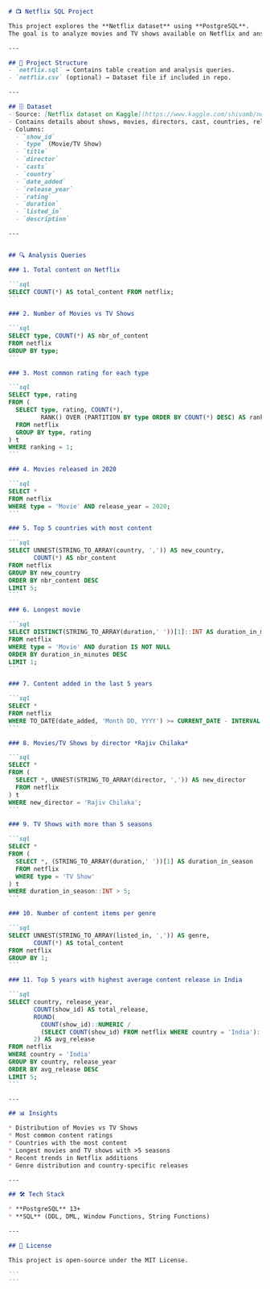````markdown
# 📺 Netflix SQL Project

This project explores the **Netflix dataset** using **PostgreSQL**.  
The goal is to analyze movies and TV shows available on Netflix and answer key business questions using SQL queries.

---

## 📂 Project Structure
- `netflix.sql` → Contains table creation and analysis queries.
- `netflix.csv` (optional) → Dataset file if included in repo.

---

## 🗄️ Dataset
- Source: [Netflix dataset on Kaggle](https://www.kaggle.com/shivamb/netflix-shows) *(or replace with your source)*  
- Contains details about shows, movies, directors, cast, countries, release years, ratings, and genres.  
- Columns:
  - `show_id`  
  - `type` (Movie/TV Show)  
  - `title`  
  - `director`  
  - `casts`  
  - `country`  
  - `date_added`  
  - `release_year`  
  - `rating`  
  - `duration`  
  - `listed_in`  
  - `description`

---


## 🔍 Analysis Queries

### 1. Total content on Netflix

```sql
SELECT COUNT(*) AS total_content FROM netflix;
```

### 2. Number of Movies vs TV Shows

```sql
SELECT type, COUNT(*) AS nbr_of_content
FROM netflix
GROUP BY type;
```

### 3. Most common rating for each type

```sql
SELECT type, rating
FROM (
  SELECT type, rating, COUNT(*),
         RANK() OVER (PARTITION BY type ORDER BY COUNT(*) DESC) AS ranking
  FROM netflix
  GROUP BY type, rating
) t
WHERE ranking = 1;
```

### 4. Movies released in 2020

```sql
SELECT *
FROM netflix
WHERE type = 'Movie' AND release_year = 2020;
```

### 5. Top 5 countries with most content

```sql
SELECT UNNEST(STRING_TO_ARRAY(country, ',')) AS new_country,
       COUNT(*) AS nbr_content
FROM netflix
GROUP BY new_country
ORDER BY nbr_content DESC
LIMIT 5;
```

### 6. Longest movie

```sql
SELECT DISTINCT(STRING_TO_ARRAY(duration,' '))[1]::INT AS duration_in_minutes, *
FROM netflix
WHERE type = 'Movie' AND duration IS NOT NULL
ORDER BY duration_in_minutes DESC
LIMIT 1;
```

### 7. Content added in the last 5 years

```sql
SELECT *
FROM netflix
WHERE TO_DATE(date_added, 'Month DD, YYYY') >= CURRENT_DATE - INTERVAL '5 years';
```

### 8. Movies/TV Shows by director *Rajiv Chilaka*

```sql
SELECT *
FROM (
  SELECT *, UNNEST(STRING_TO_ARRAY(director, ',')) AS new_director
  FROM netflix
) t
WHERE new_director = 'Rajiv Chilaka';
```

### 9. TV Shows with more than 5 seasons

```sql
SELECT *
FROM (
  SELECT *, (STRING_TO_ARRAY(duration,' '))[1] AS duration_in_season
  FROM netflix
  WHERE type = 'TV Show'
) t
WHERE duration_in_season::INT > 5;
```

### 10. Number of content items per genre

```sql
SELECT UNNEST(STRING_TO_ARRAY(listed_in, ',')) AS genre,
       COUNT(*) AS total_content
FROM netflix
GROUP BY 1;
```

### 11. Top 5 years with highest average content release in India

```sql
SELECT country, release_year,
       COUNT(show_id) AS total_release,
       ROUND(
         COUNT(show_id)::NUMERIC /
         (SELECT COUNT(show_id) FROM netflix WHERE country = 'India')::NUMERIC * 100,
       2) AS avg_release
FROM netflix
WHERE country = 'India'
GROUP BY country, release_year
ORDER BY avg_release DESC
LIMIT 5;
```

---

## 📊 Insights

* Distribution of Movies vs TV Shows
* Most common content ratings
* Countries with the most content
* Longest movies and TV shows with >5 seasons
* Recent trends in Netflix additions
* Genre distribution and country-specific releases

---

## 🛠️ Tech Stack

* **PostgreSQL** 13+
* **SQL** (DDL, DML, Window Functions, String Functions)

---

## 📜 License

This project is open-source under the MIT License.

```
```
